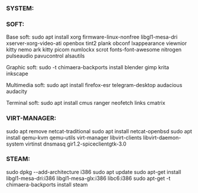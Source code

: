 ### SYSTEM:


### SOFT:
Base soft: sudo apt install xorg firmware-linux-nonfree libgl1-mesa-dri xserver-xorg-video-ati
openbox tint2 plank obconf lxappearance viewnior kitty nemo ark kitty picom numlockx scrot fonts-font-awesome nitrogen pulseaudio pavucontrol alsautils

Graphic soft: sudo -t chimaera-backports install blender gimp krita inkscape 

Multimedia soft: sudo apt install firefox-esr telegram-desktop audacious audacity

Terminal soft: sudo apt install cmus ranger neofetch links cmatrix


### VIRT-MANAGER:
sudo apt remove netcat-traditional
sudo apt install netcat-openbsd
sudo apt install qemu-kvm qemu-utils virt-manager libvirt-clients libvirt-daemon-system virtinst dnsmasq gir1.2-spiceclientgtk-3.0

### STEAM:
sudo dpkg --add-architecture i386
sudo apt update
sudo apt-get install  libgl1-mesa-dri:i386 libgl1-mesa-glx:i386 libc6:i386
sudo apt-get -t chimaera-backports install steam